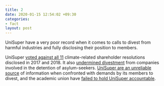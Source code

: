 ```yaml
---
title: 2
date: 2020-01-15 12:54:02 +09:30
categories:
- fact
layout: post
---
```


UniSuper have a very poor record when it comes to calls to divest from harmful industries and fully disclosing their position to members. 

UniSuper [voted against all 11](https://www.marketforces.org.au/superfunds/unisuper-balanced/) climate-related shareholder resolutions disclosed in 2017 and 2018. It also [undermined divestment](https://xborderoperationalmatters.wordpress.com/2015/10/02/unisuper-nteu-update/) from companies involved in the detention of asylum-seekers. [UniSuper are an unreliable source](https://xborderoperationalmatters.wordpress.com/2014/08/24/unisuper-divestment-brochure-transfield-asylumseekers-nteu/) of information when confronted with demands by its members to divest, and the academic union have [failed to hold UniSuper accountable](https://xborderoperationalmatters.wordpress.com/2015/10/02/unisuper-nteu-update/).